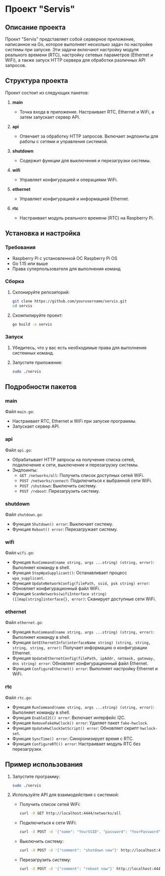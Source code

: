 
# Проект "Servis"

## Описание проекта

Проект "Servis" представляет собой серверное приложение, написанное на Go, которое выполняет несколько задач по настройке системы при запуске. Эти задачи включают настройку модуля реального времени (RTC), настройку сетевых параметров (Ethernet и WiFi), а также запуск HTTP сервера для обработки различных API запросов.

## Структура проекта

Проект состоит из следующих пакетов:

1. **main**
   - Точка входа в приложение. Настраивает RTC, Ethernet и WiFi, а затем запускает сервер API.

2. **api**
   - Отвечает за обработку HTTP запросов. Включает эндпоинты для работы с сетями и управления системой.

3. **shutdown**
   - Содержит функции для выключения и перезагрузки системы.

4. **wifi**
   - Управляет конфигурацией и операциями WiFi.

5. **ethernet**
   - Управляет конфигурацией и информацией Ethernet.

6. **rtc**
   - Настраивает модуль реального времени (RTC) на Raspberry Pi.

## Установка и настройка

### Требования

- Raspberry Pi с установленной ОС Raspberry Pi OS
- Go 1.15 или выше
- Права суперпользователя для выполнения команд

### Сборка

1. Склонируйте репозиторий:
   ```bash
   git clone https://github.com/yourusername/servis.git
   cd servis
   ```

2. Скомпилируйте проект:
   ```bash
   go build -o servis
   ```

### Запуск

1. Убедитесь, что у вас есть необходимые права для выполнения системных команд.

2. Запустите приложение:
   ```bash
   sudo ./servis
   ```

## Подробности пакетов

### main

Файл `main.go`:
- Настраивает RTC, Ethernet и WiFi при запуске программы.
- Запускает сервер API.

### api

Файл `api.go`:
- Обрабатывает HTTP запросы на получение списка сетей, подключение к сети, выключение и перезагрузку системы.
- Эндпоинты:
  - `GET /networks/all`: Получить список доступных сетей WiFi.
  - `POST /networks/connect`: Подключиться к выбранной сети WiFi.
  - `POST /shutdown`: Выключить систему.
  - `POST /reboot`: Перезагрузить систему.

### shutdown

Файл `shutdown.go`:
- Функция `Shutdown() error`: Выключает систему.
- Функция `Reboot() error`: Перезагружает систему.

### wifi

Файл `wifi.go`:
- Функция `RunCommand(name string, args ...string) (string, error)`: Выполняет команду в shell.
- Функция `StopWpaSupplicant()`: Останавливает процесс `wpa_supplicant`.
- Функция `UpdateNetworkConfig(filePath, ssid, psk string) error`: Обновляет конфигурационный файл WiFi.
- Функция `ScanNetworks(wifiInterface string) ([]map[string]interface{}, error)`: Сканирует доступные сети WiFi.

### ethernet

Файл `ethernet.go`:
- Функция `RunCommand(name string, args ...string) (string, error)`: Выполняет команду в shell.
- Функция `GetEthernetInfo(interfaceName string) (string, string, string, string, error)`: Получает информацию о конфигурации Ethernet.
- Функция `UpdateEthernetConfig(filePath, ipAddr, netmask, gateway, dns string) error`: Обновляет конфигурационный файл Ethernet.
- Функция `ConfigureEthernet() error`: Выполняет настройку Ethernet и WiFi.

### rtc

Файл `rtc.go`:
- Функция `RunCommand(name string, args ...string) (string, error)`: Выполняет команду в shell.
- Функция `EnableI2C() error`: Включает интерфейс I2C.
- Функция `RemoveFakeHwClock() error`: Удаляет пакет `fake-hwclock`.
- Функция `UpdateHwClockSetScript() error`: Обновляет скрипт `hwclock-set`.
- Функция `SyncTime() error`: Синхронизирует время с RTC.
- Функция `ConfigureRTC() error`: Настраивает модуль RTC без перезагрузки.

## Пример использования

1. Запустите программу:
   ```bash
   sudo ./servis
   ```

2. Используйте API для взаимодействия с системой:
   - Получить список сетей WiFi:
     ```bash
     curl -X GET http://localhost:4444/networks/all
     ```
   - Подключиться к сети WiFi:
     ```bash
     curl -X POST -d '{"name": "YourSSID", "password": "YourPassword"}' http://localhost:4444/networks/connect
     ```
   - Выключить систему:
     ```bash
     curl -X POST -d '{"comment": "shutdown now"}' http://localhost:4444/shutdown
     ```
   - Перезагрузить систему:
     ```bash
     curl -X POST -d '{"comment": "reboot now"}' http://localhost:4444/reboot
     ```



